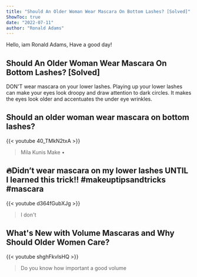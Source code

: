 ```yaml
---
title: "Should An Older Woman Wear Mascara On Bottom Lashes? [Solved]"
ShowToc: true 
date: "2022-07-11"
author: "Ronald Adams" 
---
```


Hello, iam Ronald Adams, Have a good day!
## Should An Older Woman Wear Mascara On Bottom Lashes? [Solved]
DON'T wear mascara on your lower lashes. Playing up your lower lashes can make your eyes look droopy and draw attention to dark circles. It makes the eyes look older and accentuates the under eye wrinkles.

## Should an older woman wear mascara on bottom lashes?
{{< youtube 40_TMkN2txA >}}
>Mila Kunis Make • 

## 🔥Didn’t wear mascara on my lower lashes UNTIL I learned this trick!! #makeuptipsandtricks #mascara
{{< youtube d364fGubXJg >}}
>I don't 

## What's New with Volume Mascaras and Why Should Older Women Care?
{{< youtube shghFkvIsHQ >}}
>Do you know how important a good volume 


